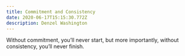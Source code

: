 ```yaml
---
title: Commitment and Consistency
date: 2020-06-17T15:15:30.772Z
description: Denzel Washington
---
```

Without commitment, you’ll never start, but more importantly, without consistency, you’ll never finish.
